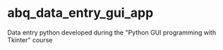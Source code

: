 # abq_data_entry_gui_app
Data entry python developed during the "Python GUI programming with Tkinter" course
